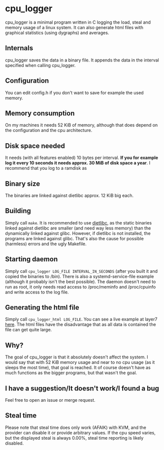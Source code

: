 # cpu_logger
cpu_logger is a minimal program written in C logging the load, steal and memory usage of a linux system. It can also generate html files with graphical statistics (using dygraphs) and averages.

## Internals
cpu_logger saves the data in a binary file. It appends the data in the interval specified when calling cpu_logger.

## Configuration
You can edit config.h if you don't want to save for example the used memory.

## Memory consumption
On my machines it needs 52 KiB of memory, although that does depend on the configuration and the cpu architecture.

## Disk space needed
It needs (with all features enabled) 10 bytes per interval. **If you for example log it every 10 seconds it needs approx. 30 MiB of disk space a year**. I recommend that you log to a ramdisk as 

## Binary size
The binaries are linked against dietlibc approx. 12 KiB big each.

## Building
Simply call `make`.
It is recommended to use [dietlibc](https://www.fefe.de/dietlibc), as the static binaries linked against dietlibc are smaller (and need way less memory) than the dynamically linked against glibc. However, if dietlibc is not installed, the programs are linked against glibc. That's also the cause for possible (harmless) errors and the ugly Makefile.

## Starting daemon
Simply call `cpu_logger LOG_FILE INTERVAL_IN_SECONDS` (after you built it and copied the binaries to /bin). There is also a systemd-service-file example (although it probably isn't the best possible). The daemon doesn't need to run as root, it only needs read access to /proc/meminfo and /proc/cpuinfo and write access to the log file.

## Generating the html file
Simply call `cpu_logger_html LOG_FILE`. You can see a live example at layer7 [here](https://layer7.lukastautz.de/cpu.php). The html files have the disadvantage that as all data is contained the file can get quite large.

## Why?
The goal of cpu_logger is that it absolutely doesn't affect the system. I would say that with 52 KiB memory usage and near to no cpu usage (as it sleeps the most time), that goal is reached. It of course doesn't have as much functions as the bigger programs, but that wasn't the goal.

## I have a suggestion/It doesn't work/I found a bug
Feel free to open an issue or merge request.

## Steal time
Please note that steal time does only work (AFAIK) with KVM, and the provider can disable it or provide arbitrary values. If the cpu speed varies, but the displayed steal is always 0.00%, steal time reporting is likely disabled.
